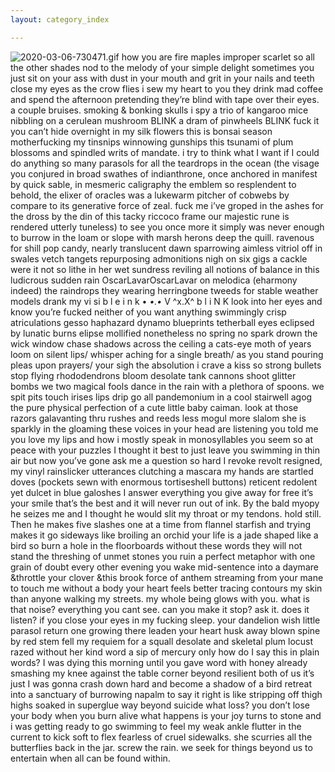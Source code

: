 ```yaml
---
layout: category_index

---
```


![2020-03-06-730471.gif](https://zoeozone.github.io/quantum_pangolin/assets/2020-03-06-730471.gif) how you are fire maples improper scarlet so all the other shades nod to the melody of your simple delight sometimes you just sit on your ass with dust in your mouth and grit in your nails and teeth close my eyes as the crow flies i sew my heart to you they drink mad coffee and spend the afternoon pretending they’re blind with tape over their eyes. a couple bruises. smoking & bonking skulls i spy a trio of kangaroo mice nibbling on a cerulean mushroom BLINK a dram of pinwheels BLINK fuck it you can’t hide overnight in my silk flowers this is bonsai season motherfucking my tinsnips winnowing gunships this tsunami of plum blossoms and spindled writs of mandate. i try to think what I want if I could do anything so many parasols for all the teardrops in the ocean (the visage you conjured in broad swathes of indianthrone, once anchored in manifest by quick sable, in mesmeric caligraphy the emblem so resplendent to behold, the elixer of oracles was a lukewarm pitcher of cobwebs by compare to its generative force of zeal. fuck me i’ve groped in the ashes for the dross by the din of this tacky riccoco frame our majestic rune is rendered utterly tuneless) to see you once more it simply was never enough to burrow in the loam or slope with marsh herons deep the quill. ravenous for shill pop candy, nearly translucent dawn sparrowing aimless vitriol off in swales vetch tangets repurposing admonitions nigh on six gigs a cackle were it not so lithe in her wet sundress reviling all notions of balance in this ludicrous sudden rain OscarLavarOscarLavar on melodica (eharmony indeed) the raindrops they wearing herringbone tweeds for stable weather models drank my vi si b l e i n k • *•.•* V ^x.X^ b l i N K look into her eyes and know you’re fucked neither of you want anything swimmingly crisp atriculations gesso haphazard dynamo blueprints tetherball eyes eclipsed by lunatic burns elipse mollified nonetheless no spring no spark drown the wick window chase shadows across the ceiling a cats-eye moth of years loom on silent lips/ whisper aching for a single breath/ as you stand pouring pleas upon prayers/ your sigh the absolution i crave a kiss so strong bullets stop flying rhododendrons bloom desolate tank cannons shoot glitter bombs we two magical fools dance in the rain with a plethora of spoons. we spit pits touch irises lips drip go all pandemonium in a cool stairwell agog the pure physical perfection of a cute little baby caiman. look at those razors galavanting thru rushes and reeds less mogul more slalom she is sparkly in the gloaming these voices in your head are listening you told me you love my lips and how i mostly speak in monosyllables you seem so at peace with your puzzles I thought it best to just leave you swimming in thin air but now you’ve gone ask me a question so hard I revoke revolt resigned, my vinyl rainslicker utterances clutching a mascara my hands are startled doves (pockets sewn with enormous tortiseshell buttons) reticent redolent yet dulcet in blue galoshes I answer everything you give away for free it’s your smile that’s the best and it will never run out of ink. By the bald myopy he seizes me and I thought he would slit my throat or my tendons. hold still. Then he makes five slashes one at a time from flannel starfish and trying makes it go sideways like broiling an orchid your life is a jade shaped like a bird so burn a hole in the floorboards without these words they will not stand the threshing of unmet stones you ruin a perfect metaphor with one grain of doubt every other evening you wake mid-sentence into a daymare &throttle your clover &this brook force of anthem streaming from your mane to touch me without a body your heart feels better tracing contours my skin than anyone walking my streets. my whole being glows with you. what is that noise? everything you cant see. can you make it stop? ask it. does it listen? if you close your eyes in my fucking sleep. your dandelion wish little parasol return one growing there leaden your heart husk away blown spine by red stem fell my requiem for a squall desolate and skeletal plum locust razed without her kind word a sip of mercury only how do I say this in plain words? I was dying this morning until you gave word with honey already smashing my knee against the table corner beyond resilient both of us it’s just I was gonna crash down hard and become a shadow of a bird retreat into a sanctuary of burrowing napalm to say it right is like stripping off thigh highs soaked in superglue way beyond suicide what loss? you don’t lose your body when you burn alive what happens is your joy turns to stone and i was getting ready to go swimming to feel my weak ankle flutter in the current to kick soft to flex fearless of cruel sidewalks. she scurries all the butterflies back in the jar. screw the rain. we seek for things beyond us to entertain when all can be found within.
